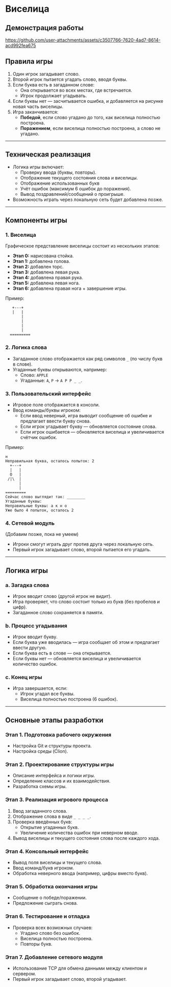 # Виселица

## Демонстрация работы

https://github.com/user-attachments/assets/c3507766-7620-4ad7-8614-acd992fea675


## Правила игры
1. Один игрок загадывает слово.
2. Второй игрок пытается угадать слово, вводя буквы.
3. Если буква есть в загаданном слове:
   - Она открывается во всех местах, где встречается.
   - Игрок продолжает угадывать.
4. Если буквы нет — засчитывается ошибка, и добавляется на рисунке новая часть виселицы.
5. Игра заканчивается:
   - **Победой**, если слово угадано до того, как виселица полностью построена.
   - **Поражением**, если виселица полностью построена, а слово не угадано.

---

## Техническая реализация
- Логика игры включает:
  - Проверку ввода (буквы, повторы).
  - Отображение текущего состояния слова и виселицы.
  - Отображение использованных букв
  - Учёт ошибок (максимум 6 ошибок до поражения).
  - Вывод поздравлений/сообщений о проигрыше.
- Возможность играть через локальную сеть будет добавлена позже.

---

## Компоненты игры
### 1. Виселица
Графическое представление виселицы состоит из нескольких этапов:
- **Этап 0:** нарисована стойка.
- **Этап 1:** добавлена голова.
- **Этап 2:** добавлен торс.
- **Этап 3:** добавлена левая рука.
- **Этап 4:** добавлена правая рука.
- **Этап 5:** добавлена левая нога.
- **Этап 6:** добавлена правая нога + завершение игры.

Пример:
```
   +---+
   |   |
       |
       |
       |
       |
  =========
```

### 2. Логика слова
- Загаданное слово отображается как ряд символов `_` (по числу букв в слове).
- Угаданные буквы открываются, например:
  - Слово: `APPLE`
  - Угаданные: `A`, `P` → `A P P _ _`.

### 3. Пользовательский интерфейс
- Игровое поле отображается в консоли.
- Ввод команды/буквы игроком:
  - Если ввод неверный, игра выводит сообщение об ошибке и предлагает ввести букву снова.
  - Если игрок угадывает букву — обновляется состояние слова.
  - Если игрок ошибается — обновляется виселица и увеличивается счётчик ошибок.

Пример:
```
н
Неправильная буква, осталось попыток: 2
  +---+
  |   |
  O   |
 /|\  |
      |
      |
=========
Сейчас слово выглядит так: ________
Угаданные буквы: 
Неправильные буквы: а к н о 
Уже было 4 попыток, осталось 2
```

### 4. Сетевой модуль
(Добавим позже, пока не умеем)
- Игроки смогут играть друг против друга через локальную сеть.
- Первый игрок загадывает слово, второй пытается его угадать.

---

## Логика игры
### a. Загадка слова
- Игрок вводит слово (другой игрок не видит).
- Игра проверяет, что слово состоит только из букв (без пробелов и цифр).
- Загаданное слово сохраняется в памяти.

### b. Процесс угадывания
- Игрок вводит букву.
- Если буква уже вводилась — игра сообщает об этом и предлагает ввести другую.
- Если буква есть в слове — она открывается.
- Если буквы нет — обновляется виселица и увеличивается количество ошибок.

### c. Конец игры
- Игра завершается, если:
  - Игрок угадал все буквы.
  - Виселица полностью построена (6 ошибок).

---

## Основные этапы разработки
### Этап 1. Подготовка рабочего окружения
- Настройка Git и структуры проекта.
- Настройка среды (Clion).

### Этап 2. Проектирование структуры игры
- Описание интерфейса и логики игры.
- Определение классов и их взаимодействия.
- Разработка схемы игры.

### Этап 3. Реализация игрового процесса
1. Ввод загаданного слова.
2. Отображение слова в виде `_ _ _ _`.
3. Проверка введённых букв:
   - Открытие угаданных букв.
   - Увеличение количества ошибок при неверном вводе.
4. Вывод виселицы и текущего состояния слова после каждого хода.

### Этап 4. Консольный интерфейс
- Вывод поля виселицы и текущего слова.
- Ввод команд/букв игроком.
- Обработка неверного ввода (например, цифры вместо букв).

### Этап 5. Обработка окончания игры
- Сообщение о победе/поражении.
- Предложение сыграть снова.

### Этап 6. Тестирование и отладка
- Проверка всех возможных случаев:
  - Угадано слово без ошибок.
  - Виселица полностью построена.
  - Повторы букв.

### Этап 7. Добавление сетевого модуля
- Использование TCP для обмена данными между клиентом и сервером.
- Первый игрок загадывает слово, второй угадывает.

